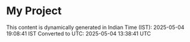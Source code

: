 # My Project

This content is dynamically generated in Indian Time (IST): 2025-05-04 19:08:41 IST
Converted to UTC: 2025-05-04 13:38:41 UTC
